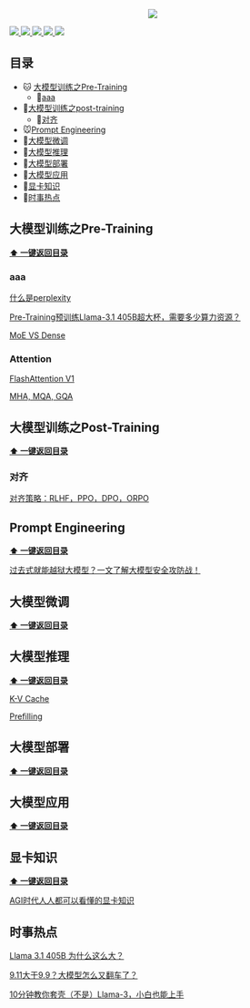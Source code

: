 <p align="center">
  <img src="https://github.com/luhengshiwo/LLMForEverybody/blob/main/pic/common/pr/banner.jpg"" >
</p>

<p> 
<a href="https://github.com/luhengshiwo/LLMForEverybody/stargazers">
<img src="https://github.com/luhengshiwo/LLMForEverybody/blob/main/pic/common/svg/github.svg" > </a>
<a href="https://github.com/luhengshiwo/LLMForEverybody/blob/main/pic/common/pr/wechat.png"> <img src="https://github.com/luhengshiwo/LLMForEverybody/blob/main/pic/common/svg/wechat.svg" > </a>
<a href="https://www.zhihu.com/people/lu-heng-45-95"> <img src="https://github.com/luhengshiwo/LLMForEverybody/blob/main/pic/common/svg/zhihu.svg"> </a>
<a href="https://blog.csdn.net/qq_25295605?spm=1011.2415.3001.5343"> <img src="https://github.com/luhengshiwo/LLMForEverybody/blob/main/pic/common/svg/csdn.svg"> </a>
<a href="https://juejin.cn/user/3824524390049531"> <img src="https://github.com/luhengshiwo/LLMForEverybody/blob/main/pic/common/svg/juejin.svg"> </a>
</p> 


## 目录

- 🐱 [大模型训练之Pre-Training](#大模型训练之Pre-Training)
  - 🐼[aaa](#aaa)
- 🐶[大模型训练之post-training](#大模型训练之Post-Training)
  - 🐹[对齐](#对齐)
- 🐭[Prompt Engineering](#Prompt-Engineering)
- 🐯[大模型微调](#大模型微调)
- 🐻[大模型推理](#大模型推理)
- 🐨[大模型部署](#大模型部署)
- 🦁[大模型应用](#大模型应用)
- 🐘[显卡知识](#显卡知识)
- 🐳[时事热点](#时事热点)



## 大模型训练之Pre-Training

**[⬆ 一键返回目录](#目录)** 

### aaa

[什么是perplexity](url)

[Pre-Training预训练Llama-3.1 405B超大杯，需要多少算力资源？](url)

[MoE VS Dense](url)

### Attention

[FlashAttention V1](https://zhuanlan.zhihu.com/p/713048343)

[MHA, MQA, GQA](url)

## 大模型训练之Post-Training

**[⬆ 一键返回目录](#目录)**

### 对齐

[对齐策略：RLHF，PPO，DPO，ORPO](url)

## Prompt Engineering
**[⬆ 一键返回目录](#目录)**

[过去式就能越狱大模型？一文了解大模型安全攻防战！](https://zhuanlan.zhihu.com/p/713100677)

## 大模型微调

**[⬆ 一键返回目录](#目录)**

## 大模型推理

**[⬆ 一键返回目录](#目录)**

[K-V Cache](url)

[Prefilling](url)


## 大模型部署

**[⬆ 一键返回目录](#目录)**

## 大模型应用

**[⬆ 一键返回目录](#目录)**


## 显卡知识

**[⬆ 一键返回目录](#目录)**

[AGI时代人人都可以看懂的显卡知识](url)

## 时事热点

[Llama 3.1 405B 为什么这么大？](url)

[9.11大于9.9？大模型怎么又翻车了？](url)

[10分钟教你套壳（不是）Llama-3，小白也能上手](url)

